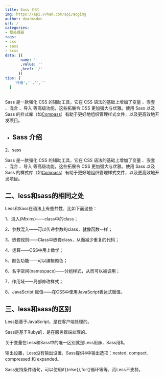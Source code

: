 ```yaml
---
title: Sass 介绍
img: https://api.vvhan.com/api/acgimg
author: dearmsdan
url: /
categories:
- 预处理器
tags:
- css
- sass
- scss
data: [{
       name: ''
       ,value: ''
       ,href: '/'
      }]
tips: [  
    '作者','','',''
  ]
---
```

Sass 是一款强化 CSS 的辅助工具，它在 CSS 语法的基础上增加了变量 、嵌套 、混合  、导入  等高级功能，这些拓展令 CSS 更加强大与优雅。使用 Sass 以及 Sass  的样式库（如[Compass](http://compass-style.org/)）有助于更好地组织管理样式文件，以及更高效地开发项目。

<!--more-->


- ## Sass 介绍

2、sass

Sass 是一款强化 CSS 的辅助工具，它在 CSS 语法的基础上增加了变量 、嵌套 、混合  、导入  等高级功能，这些拓展令 CSS 更加强大与优雅。使用 Sass 以及 Sass  的样式库（如[Compass](http://compass-style.org/)）有助于更好地组织管理样式文件，以及更高效地开发项目。

## 二、less和sass的相同之处

Less和Sass在语法上有些共性，比如下面这些：

1、混入(Mixins)——class中的class；

2、参数混入——可以传递参数的class，就像函数一样；

3、嵌套规则——Class中嵌套class，从而减少重复的代码；

4、运算——CSS中用上数学；

5、颜色功能——可以编辑颜色；

6、名字空间(namespace)——分组样式，从而可以被调用；

7、作用域——局部修改样式；

8、JavaScript 赋值——在CSS中使用JavaScript表达式赋值。

## 三、less和sass的区别

Less是基于JavaScript，是在客户端处理的。

Sass是基于Ruby的，是在服务器端处理的。

关于变量在Less和Sass中的唯一区别就是Less用@，Sass用$。

输出设置，Less没有输出设置，Sass提供4中输出选项：nested, compact, compressed 和 expanded。

Sass支持条件语句，可以使用if{}else{},for{}循环等等，而Less不支持。



